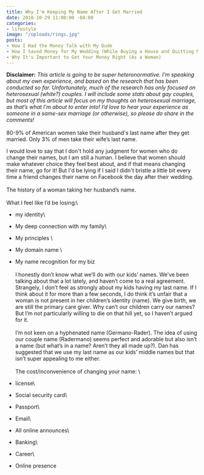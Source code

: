 ```yaml
---
title: Why I'm Keeping My Name After I Get Married
date: 2018-10-29 11:00:00 -04:00
categories:
- lifestyle
image: "/uploads/rings.jpg"
posts:
- How I Had the Money Talk with My Dude
- How I Saved Money for My Wedding (While Buying a House and Quitting My Job)
- Why It's Important to Get Your Money Right (As a Woman)
---
```


**Disclaimer:** *This article is going to be super heteronormative. I’m speaking about my own experience, and based on the research that has been conducted so far. Unfortunately, much of the research has only focused on heterosexual (white?) couples. I will include some stats about gay couples, but most of this article will focus on my thoughts on heterosexual marriage, as that’s what I’m about to enter into! I’d love to hear your experience as someone in a same-sex marriage (or otherwise), so please do share in the comments!*\
\
80-9% of American women take their husband's last name after they get married. Only 3% of men take their wife’s last name.

I would love to say that I don't hold any judgment for women who do change their names, but I am still a human. I believe that women should make whatever choice they feel best about, and if that means changing their name, go for it! But I'd be lying if I said I didn't bristle a little bit every time a friend changes their name on Facebook the day after their wedding. \
\
The history of a woman taking her husband’s name. \
\
What I feel like I’d be losing:\\

* my identity\\

* My deep connection with my family\\

* My principles \\

* My domain name \\

* My name recognition for my biz\
  \
  I honestly don’t know what we’ll do with our kids’ names. We’ve been talking about that a lot lately, and haven’t come to a real agreement. Strangely, I don’t feel as strongly about my kids having my last name. If I think about it for more than a few seconds, I do think it’s unfair that a woman is not present in her children’s identity (name). We give birth, we are still the primary care giver. Why can’t our children carry our names? But I’m not particularly willing to die on that hill yet, so I haven’t argued for it. \
  \
  I’m not keen on a hyphenated name (Germano-Rader). The idea of using our couple name (Radermano) seems perfect and adorable but also isn’t a name (but what’s in a name? Aren’t they all made up?). Dan has suggested that we use my last name as our kids’ middle names but that isn’t super appealing to me either. \
  \
  The cost/inconvenience of changing your name: \\

* license\\

* Social security card\\

* Passport\\

* Email\\

* All online announces\\

* Banking\\

* Career\\

* Online presence
